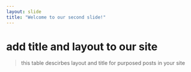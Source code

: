 ```yaml
---
layout: slide
title: "Welcome to our second slide!"
---
```

# add title and layout to our site
> this table descirbes layout and title for purposed posts in your site

